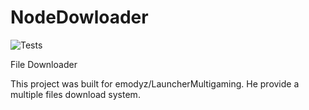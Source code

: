 # NodeDowloader
![Tests](https://github.com/emodyz/NodeDownloader/workflows/Tests/badge.svg)

File Downloader


This project was built for emodyz/LauncherMultigaming.
He provide a multiple files download system.
